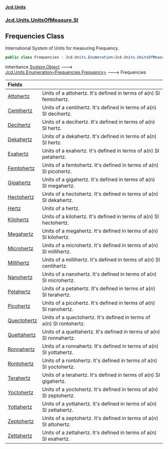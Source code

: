 #### [Jcd.Units](index.md 'index')
### [Jcd.Units.UnitsOfMeasure.SI](Jcd.Units.UnitsOfMeasure.SI.md 'Jcd.Units.UnitsOfMeasure.SI')

## Frequencies Class

International System of Units for measuring Frequency.

```csharp
public class Frequencies : Jcd.Units.Enumeration<Jcd.Units.UnitsOfMeasure.SI.Frequencies, Jcd.Units.UnitTypes.Frequency>
```

Inheritance [System.Object](https://docs.microsoft.com/en-us/dotnet/api/System.Object 'System.Object') &#129106; [Jcd.Units.Enumeration&lt;](Jcd.Units.Enumeration_TEnumeration,T_.md 'Jcd.Units.Enumeration<TEnumeration,T>')[Frequencies](Jcd.Units.UnitsOfMeasure.SI.Frequencies.md 'Jcd.Units.UnitsOfMeasure.SI.Frequencies')[,](Jcd.Units.Enumeration_TEnumeration,T_.md 'Jcd.Units.Enumeration<TEnumeration,T>')[Frequency](Jcd.Units.UnitTypes.Frequency.md 'Jcd.Units.UnitTypes.Frequency')[&gt;](Jcd.Units.Enumeration_TEnumeration,T_.md 'Jcd.Units.Enumeration<TEnumeration,T>') &#129106; Frequencies

| Fields | |
| :--- | :--- |
| [Attohertz](Jcd.Units.UnitsOfMeasure.SI.Frequencies.Attohertz.md 'Jcd.Units.UnitsOfMeasure.SI.Frequencies.Attohertz') | Units of a attohertz. It's defined in terms of a(n) SI femtohertz. |
| [Centihertz](Jcd.Units.UnitsOfMeasure.SI.Frequencies.Centihertz.md 'Jcd.Units.UnitsOfMeasure.SI.Frequencies.Centihertz') | Units of a centihertz. It's defined in terms of a(n) SI decihertz. |
| [Decihertz](Jcd.Units.UnitsOfMeasure.SI.Frequencies.Decihertz.md 'Jcd.Units.UnitsOfMeasure.SI.Frequencies.Decihertz') | Units of a decihertz. It's defined in terms of a(n) SI hertz. |
| [Dekahertz](Jcd.Units.UnitsOfMeasure.SI.Frequencies.Dekahertz.md 'Jcd.Units.UnitsOfMeasure.SI.Frequencies.Dekahertz') | Units of a dekahertz. It's defined in terms of a(n) SI hertz. |
| [Exahertz](Jcd.Units.UnitsOfMeasure.SI.Frequencies.Exahertz.md 'Jcd.Units.UnitsOfMeasure.SI.Frequencies.Exahertz') | Units of a exahertz. It's defined in terms of a(n) SI petahertz. |
| [Femtohertz](Jcd.Units.UnitsOfMeasure.SI.Frequencies.Femtohertz.md 'Jcd.Units.UnitsOfMeasure.SI.Frequencies.Femtohertz') | Units of a femtohertz. It's defined in terms of a(n) SI picohertz. |
| [Gigahertz](Jcd.Units.UnitsOfMeasure.SI.Frequencies.Gigahertz.md 'Jcd.Units.UnitsOfMeasure.SI.Frequencies.Gigahertz') | Units of a gigahertz. It's defined in terms of a(n) SI megahertz. |
| [Hectohertz](Jcd.Units.UnitsOfMeasure.SI.Frequencies.Hectohertz.md 'Jcd.Units.UnitsOfMeasure.SI.Frequencies.Hectohertz') | Units of a hectohertz. It's defined in terms of a(n) SI dekahertz. |
| [Hertz](Jcd.Units.UnitsOfMeasure.SI.Frequencies.Hertz.md 'Jcd.Units.UnitsOfMeasure.SI.Frequencies.Hertz') | Units of a hertz. |
| [Kilohertz](Jcd.Units.UnitsOfMeasure.SI.Frequencies.Kilohertz.md 'Jcd.Units.UnitsOfMeasure.SI.Frequencies.Kilohertz') | Units of a kilohertz. It's defined in terms of a(n) SI hectohertz. |
| [Megahertz](Jcd.Units.UnitsOfMeasure.SI.Frequencies.Megahertz.md 'Jcd.Units.UnitsOfMeasure.SI.Frequencies.Megahertz') | Units of a megahertz. It's defined in terms of a(n) SI kilohertz. |
| [Microhertz](Jcd.Units.UnitsOfMeasure.SI.Frequencies.Microhertz.md 'Jcd.Units.UnitsOfMeasure.SI.Frequencies.Microhertz') | Units of a microhertz. It's defined in terms of a(n) SI millihertz. |
| [Millihertz](Jcd.Units.UnitsOfMeasure.SI.Frequencies.Millihertz.md 'Jcd.Units.UnitsOfMeasure.SI.Frequencies.Millihertz') | Units of a millihertz. It's defined in terms of a(n) SI centihertz. |
| [Nanohertz](Jcd.Units.UnitsOfMeasure.SI.Frequencies.Nanohertz.md 'Jcd.Units.UnitsOfMeasure.SI.Frequencies.Nanohertz') | Units of a nanohertz. It's defined in terms of a(n) SI microhertz. |
| [Petahertz](Jcd.Units.UnitsOfMeasure.SI.Frequencies.Petahertz.md 'Jcd.Units.UnitsOfMeasure.SI.Frequencies.Petahertz') | Units of a petahertz. It's defined in terms of a(n) SI terahertz. |
| [Picohertz](Jcd.Units.UnitsOfMeasure.SI.Frequencies.Picohertz.md 'Jcd.Units.UnitsOfMeasure.SI.Frequencies.Picohertz') | Units of a picohertz. It's defined in terms of a(n) SI nanohertz. |
| [Quectohertz](Jcd.Units.UnitsOfMeasure.SI.Frequencies.Quectohertz.md 'Jcd.Units.UnitsOfMeasure.SI.Frequencies.Quectohertz') | Units of a quectohertz. It's defined in terms of a(n) SI rontohertz. |
| [Quettahertz](Jcd.Units.UnitsOfMeasure.SI.Frequencies.Quettahertz.md 'Jcd.Units.UnitsOfMeasure.SI.Frequencies.Quettahertz') | Units of a quettahertz. It's defined in terms of a(n) SI ronnahertz. |
| [Ronnahertz](Jcd.Units.UnitsOfMeasure.SI.Frequencies.Ronnahertz.md 'Jcd.Units.UnitsOfMeasure.SI.Frequencies.Ronnahertz') | Units of a ronnahertz. It's defined in terms of a(n) SI yottahertz. |
| [Rontohertz](Jcd.Units.UnitsOfMeasure.SI.Frequencies.Rontohertz.md 'Jcd.Units.UnitsOfMeasure.SI.Frequencies.Rontohertz') | Units of a rontohertz. It's defined in terms of a(n) SI yoctohertz. |
| [Terahertz](Jcd.Units.UnitsOfMeasure.SI.Frequencies.Terahertz.md 'Jcd.Units.UnitsOfMeasure.SI.Frequencies.Terahertz') | Units of a terahertz. It's defined in terms of a(n) SI gigahertz. |
| [Yoctohertz](Jcd.Units.UnitsOfMeasure.SI.Frequencies.Yoctohertz.md 'Jcd.Units.UnitsOfMeasure.SI.Frequencies.Yoctohertz') | Units of a yoctohertz. It's defined in terms of a(n) SI zeptohertz. |
| [Yottahertz](Jcd.Units.UnitsOfMeasure.SI.Frequencies.Yottahertz.md 'Jcd.Units.UnitsOfMeasure.SI.Frequencies.Yottahertz') | Units of a yottahertz. It's defined in terms of a(n) SI zettahertz. |
| [Zeptohertz](Jcd.Units.UnitsOfMeasure.SI.Frequencies.Zeptohertz.md 'Jcd.Units.UnitsOfMeasure.SI.Frequencies.Zeptohertz') | Units of a zeptohertz. It's defined in terms of a(n) SI attohertz. |
| [Zettahertz](Jcd.Units.UnitsOfMeasure.SI.Frequencies.Zettahertz.md 'Jcd.Units.UnitsOfMeasure.SI.Frequencies.Zettahertz') | Units of a zettahertz. It's defined in terms of a(n) SI exahertz. |
